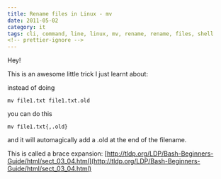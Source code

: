 ```yaml
---
title: Rename files in Linux - mv
date: 2011-05-02
category: it
tags: cli, command, line, linux, mv, rename, rename, files, shell
<!-- prettier-ignore -->
---
```


Hey!

This is an awesome little trick I just learnt about:

instead of doing

`mv file1.txt file1.txt.old`

you can do this

`mv file1.txt{,.old}`

and it will automagically add a .old at the end of the filename.

This is called a brace
expansion: [http://tldp.org/LDP/Bash-Beginners-Guide/html/sect_03_04.html](http://tldp.org/LDP/Bash-Beginners-Guide/html/sect_03_04.html)
